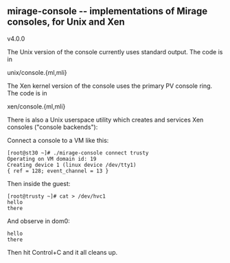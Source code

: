 ## mirage-console -- implementations of Mirage consoles, for Unix and Xen

v4.0.0
 
The Unix version of the console currently uses standard output. The code is in

  unix/console.{ml,mli}

The Xen kernel version of the console uses the primary PV console ring. The
code is in

  xen/console.{ml,mli}

There is also a Unix userspace utility which creates and services Xen consoles
("console backends"):

Connect a console to a VM like this:

```
[root@st30 ~]# ./mirage-console connect trusty
Operating on VM domain id: 19
Creating device 1 (linux device /dev/tty1)
{ ref = 128; event_channel = 13 }
```

Then inside the guest:

```
[root@trusty ~]# cat > /dev/hvc1
hello
there
```

And observe in dom0:

```
hello
there
```

Then hit Control+C and it all cleans up.
